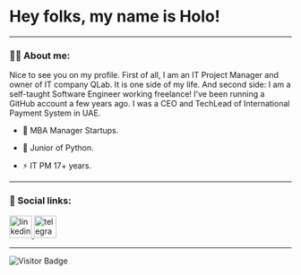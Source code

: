 
# Hey folks, my name is Holo!
---

### :man_technologist: About me:

 Nice to see you on my profile. First of all, I am an IT Project Manager and owner of IT company QLab. It is one side of my life. And second side: I am a self-taught Software Engineer working freelance! I’ve been running a GitHub  account a few years ago. I was a CEO and TechLead of International Payment System in UAE.


- :telescope: MBA Manager Startups.

- :seedling: Junior of Python.
  
- :zap: IT PM 17+ years.

---

### 🤝 Social links:

  <div id="badges">
    <a href="[https://www.linkedin.com/in/%D0%B0%D0%BB%D0%B5%D0%BA%D1%81%D0%B5%D0%B9-%D1%84%D0%B8%D0%BB%D0%B8%D0%BC%D0%BE%D0%BD%D0%BE%D0%B2-2a0b07257/](https://www.linkedin.com/feed/?nis=true)" target="_blank">
      <img src="https://cdn-icons-png.flaticon.com/512/2504/2504799.png" width="40" height="40" alt="linkedin" />
    </a>
    <a href="https://t.me/holokitty" target="_blank">
      <img src="https://cdn-icons-png.flaticon.com/512/2111/2111646.png" width="40" height="40" alt="telegram group" />
    </a>
    </a>
  </div>

---


![Visitor Badge](https://visitor-badge.laobi.icu/badge?page_id=filimonovalexey)
